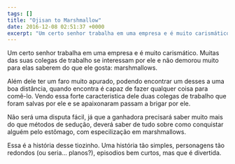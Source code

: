 ```yaml
---
tags: []
title: "Ojisan to Marshmallow"
date: 2016-12-08 02:51:37 +0000
excerpt: "Um certo senhor trabalha em uma empresa e é muito carismático. Muitas das suas colegas de trabalho se interessam por ele e não demorou..."
---
```


Um certo senhor trabalha em uma empresa e é muito carismático. Muitas das suas colegas de trabalho se interessam por ele e não demorou muito para elas saberem do que ele gosta: marshmallows.

Além dele ter um faro muito apurado, podendo encontrar um desses a uma boa distância, quando encontra é capaz de fazer qualquer coisa para comê-lo. Vendo essa forte caracteristica dele duas colegas de trabalho que foram salvas por ele e se apaixonaram passam a brigar por ele.

Não será uma disputa fácil, já que a ganhadora precisará saber muito mais do que métodos de sedução, deverá saber de tudo sobre como conquistar alguém pelo estômago, com especilização em marshmallows.

Essa é a história desse tiozinho. Uma história tão simples, personagens tão redondos (ou seria... planos?), episodios bem curtos, mas que é divertida.